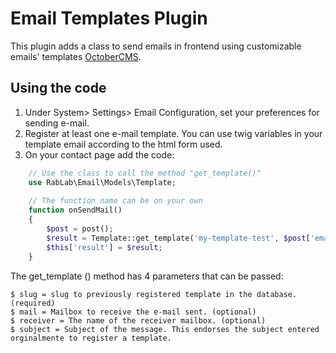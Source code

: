 # Email Templates Plugin

This plugin adds a class to send emails in frontend using customizable emails' templates [OctoberCMS](http://octobercms.com).

## Using the code

1. Under System> Settings> Email Configuration, set your preferences for sending e-mail.
2. Register at least one e-mail template. You can use twig variables in your template email according to the html form used.
3. On your contact page add the code:

```php
    // Use the class to call the method "get_template()"
    use RabLab\Email\Models\Template;
    
    // The function name can be on your own
    function onSendMail()
    {
        $post = post();
        $result = Template::get_template('my-template-test', $post['email'], $post['name']);
        $this['result'] = $result;
    }
```

The get_template () method has 4 parameters that can be passed:

    $ slug = slug to previously registered template in the database. (required)
    $ mail = Mailbox to receive the e-mail sent. (optional)
    $ receiver = The name of the receiver mailbox. (optional)
    $ subject = Subject of the message. This endorses the subject entered orginalmente to register a template.

